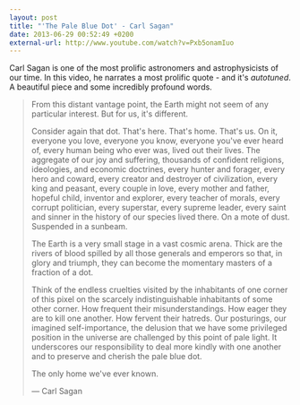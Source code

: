 ```yaml
---
layout: post
title: "'The Pale Blue Dot' - Carl Sagan"
date: 2013-06-29 00:52:49 +0200
external-url: http://www.youtube.com/watch?v=Pxb5onamIuo
---
```


Carl Sagan is one of the most prolific astronomers and astrophysicists of our
time. In this video, he narrates a most prolific quote - and it's _autotuned_.
A beautiful piece and some incredibly profound words.

> From this distant vantage point, the Earth might not seem of any particular
> interest. But for us, it's different.
>
> Consider again that dot. That's here. That's home. That's us.
> On it, everyone you love, everyone you know, everyone
> you've ever heard of, every human being who ever was, lived out their lives.
> The aggregate of our joy and suffering, thousands of confident religions,
> ideologies, and economic doctrines, every hunter and forager, every hero and
> coward, every creator and destroyer of civilization, every king and peasant,
> every couple in love, every mother and father, hopeful child, inventor and
> explorer, every teacher of morals, every corrupt politician, every superstar,
> every supreme leader, every saint and sinner in the history of our species
> lived there. On a mote of dust. Suspended in a sunbeam.
>
> The Earth is a very
> small stage in a vast cosmic arena. Thick are the rivers of blood spilled by
> all those generals and emperors so that, in glory and triumph, they can become
> the momentary masters of a fraction of a dot.
>
> Think of the endless cruelties visited by the inhabitants of one corner of
> this pixel on the scarcely indistinguishable inhabitants of some other corner.
> How frequent their misunderstandings. How eager they are to kill one another.
> How fervent their hatreds. Our posturings, our imagined self-importance, the
> delusion that we have some privileged position in the universe are challenged
> by this point of pale light. It underscores our responsibility to deal more
> kindly with one another and to preserve and cherish the pale blue dot.
>
> The only home we've ever known.
> 
> &mdash; Carl Sagan
